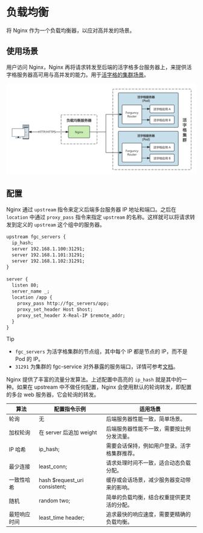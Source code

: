 # 负载均衡

将 Nginx 作为一个负载均衡器，以应对高并发的场景。

## 使用场景

用户访问 Nginx，Nginx 再将请求转发至后端的活字格多台服务器上，来提供活字格服务器高可用与高并发的能力。用于[活字格的集群场景](../load-balance/introduction)。

![负载均衡](../images/load-balance.png)

## 配置

Nginx 通过 `upstream` 指令来定义后端多台服务器 IP 地址和端口。之后在 `location` 中通过 `proxy_pass` 指令来指定 `upstream` 的名称。这样就可以将请求转发到定义的 `upstream` 这个组中的服务器。

```nginx {2}
upstream fgc_servers {
  ip_hash;
  server 192.168.1.100:31291;
  server 192.168.1.101:31291;
  server 192.168.1.102:31291;
}

server {
  listen 80;
  server_name _;
  location /app {
    proxy_pass http://fgc_servers/app;
    proxy_set_header Host $host;
    proxy_set_header X-Real-IP $remote_addr;
  }
}
```

> [!TIP]
>
> -   `fgc_servers` 为活字格集群的节点组，其中每个 IP 都是节点的 IP，而不是 Pod 的 IP。
> -   `31291` 为集群的 fgc-service 对外暴露的服务端口，详情可参考[文档](../load-balance/chart-install#expose_service)。

Nginx 提供了丰富的流量分发算法。上述配置中高亮的 `ip_hash` 就是其中的一种。如果在 upstream 中不做任何配置，Nginx 会使用默认的轮询转发，即配置的多台 web 服务器，它会轮询的转发。

| 算法         | 配置指令示例                  | 适用场景                                     |
| ------------ | ----------------------------- | -------------------------------------------- |
| 轮询         | 无                            | 后端服务器性能一致，简单场景。               |
| 加权轮询     | 在 server 后追加 weight       | 后端服务器性能不一致，需要按比例分发流量。   |
| IP 哈希      | ip_hash;                      | 需要会话保持，例如用户登录。活字格集群推荐。 |
| 最少连接     | least_conn;                   | 请求处理时间不一致，适合动态负载分配。       |
| 一致性哈希   | hash $request_uri consistent; | 缓存或会话场景，减少服务器变动带来的影响。   |
| 随机         | random two;                   | 简单的负载均衡，结合权重提供更灵活的分配。   |
| 最短响应时间 | least_time header;            | 追求最快的响应速度，需要更精确的负载均衡。   |
